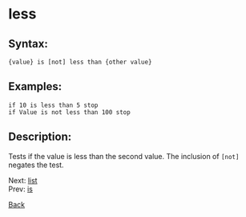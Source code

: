 # less

## Syntax:
`{value} is [not] less than {other value}`

## Examples:
`if 10 is less than 5 stop`  
`if Value is not less than 100 stop`

## Description:
Tests if the value is less than the second value. The inclusion of `[not]` negates the test.

Next: [list](less.md)  
Prev: [is](is.md)

[Back](../../README.md)

